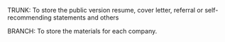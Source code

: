 TRUNK: 
  To store the public version resume, cover letter, referral or self-recommending statements and others

BRANCH:
  To store the materials for each company.
